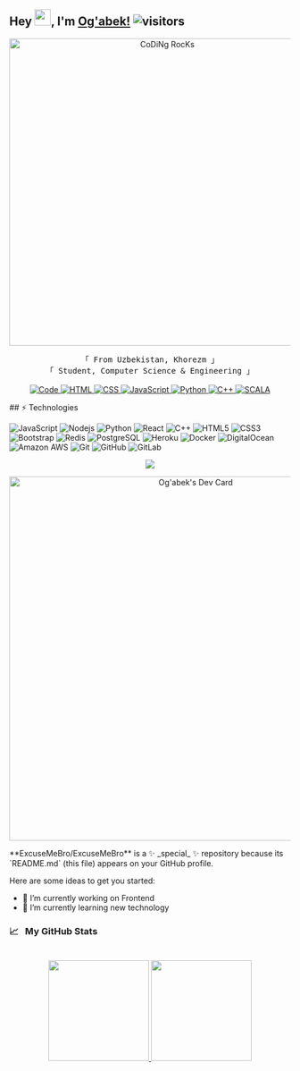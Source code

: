 ## Hey <img src="https://github.com/TheDudeThatCode/TheDudeThatCode/blob/master/Assets/Hi.gif" width="29px">, I'm [Og'abek!](https://t.me/fullstackmaster007) ![visitors](https://visitor-badge.laobi.icu/badge?page_id=ExcuseMeBro.ExcuseMeBro)
<p align="center">
  <img src="https://github.com/SP-XD/SP-XD/blob/main/images/dev-working_rounded.gif?raw=true" href="https://github.com/sp-xd" alt="CoDiNg RocKs"  width="550"/><br>
</p>

<p align="center">
        <!-- Organisation  -->
        <samp>
                「 From Uzbekistan, Khorezm 」
                <br>
                「 Student, Computer Science & Engineering 」
                <br>
                <br>
        </samp>
        <!-- Programming Languages -->
        <!-- Code logo -->
        <a href="https://github.com/ExcuseMeBro?tab=repositories" target="_blank"><img alt="Code"
                        src="https://img.shields.io/badge/-code-000000?style=flat-square&logo=Plex&logoColor=white">
        </a>
        <!-- HTML -->
        <a href="https://github.com/ExcuseMeBro?tab=repositories" target="_blank"><img alt="HTML"
                        src="https://img.shields.io/badge/-HTML-E34F26?style=flat-square&logo=HTML5&logoColor=white">
        </a>
        <!-- CSS  -->
        <a href="https://github.com/ExcuseMeBro?tab=repositories" target="_blank"><img alt="CSS"
                        src="https://img.shields.io/badge/-CSS-1572B6?style=flat-square&logo=CSS3&logoColor=white">
        </a>
        <!-- JavaScript -->
        <a href="https://github.com/ExcuseMeBro?tab=repositories" target="_blank"><img alt="JavaScript"
                        src="https://img.shields.io/badge/-JavaScript-F7DF1E?style=flat-square&logo=JavaScript&logoColor=white">
        </a>
        <!-- Python -->
        <a href="https://github.com/ExcuseMeBro?tab=repositories" target="_blank"><img alt="Python"
                        src="https://img.shields.io/badge/-Python-3776AB?style=flat-square&logo=Python&logoColor=white">
        </a>
        <!-- C++ -->
        <a href="https://github.com/ExcuseMeBro?tab=repositories" target="_blank"><img alt="C++"
                        src="https://img.shields.io/badge/-C++-9b3675?style=flat-square&logo=C%2B%2B&logoColor=white">
        </a>
        <!-- Scala -->
        <a href="https://github.com/ExcuseMeBro?tab=repositories" target="_blank"><img alt="SCALA"
                        src="https://img.shields.io/badge/-Scala-ff0000?style=flat-square&logo=scala&logoColor=white">
        </a>
</p>
## ⚡ Technologies

![JavaScript](https://img.shields.io/badge/-JavaScript-black?style=flat-square&logo=javascript)
![Nodejs](https://img.shields.io/badge/-Nodejs-black?style=flat-square&logo=Node.js)
![Python](https://img.shields.io/badge/-Python-black?style=flat-square&logo=Python)
![React](https://img.shields.io/badge/-React-black?style=flat-square&logo=react)
![C++](https://img.shields.io/badge/-C++-00599C?style=flat-square&logo=c)
![HTML5](https://img.shields.io/badge/-HTML5-E34F26?style=flat-square&logo=html5&logoColor=white)
![CSS3](https://img.shields.io/badge/-CSS3-1572B6?style=flat-square&logo=css3)
![Bootstrap](https://img.shields.io/badge/-Bootstrap-563D7C?style=flat-square&logo=bootstrap)
![Redis](https://img.shields.io/badge/-Redis-black?style=flat-square&logo=Redis)
![PostgreSQL](https://img.shields.io/badge/-PostgreSQL-336791?style=flat-square&logo=postgresql)
![Heroku](https://img.shields.io/badge/-Heroku-430098?style=flat-square&logo=heroku)
![Docker](https://img.shields.io/badge/-Docker-black?style=flat-square&logo=docker)
![DigitalOcean](https://img.shields.io/badge/-Digital%20Ocean-darkblue?style=flat-square&logo=digitalocean)
![Amazon AWS](https://img.shields.io/badge/Amazon%20AWS-232F3E?style=flat-square&logo=amazon-aws)
![Git](https://img.shields.io/badge/-Git-black?style=flat-square&logo=git)
![GitHub](https://img.shields.io/badge/-GitHub-181717?style=flat-square&logo=github)
![GitLab](https://img.shields.io/badge/-GitLab-FCA121?style=flat-square&logo=gitlab)

<p align="center">
  <a href="https://github.com/ExcuseMeBro/readme-typing-svg"><img src="https://readme-typing-svg.herokuapp.com/?lines=Full-stack%20web%20developer;3%2B%20years%20of%20coding%20experience;Always%20learning%20new%20things&font=Fira%20Code&center=true&width=440&height=45&color=f75c7e&vCenter=true&size=22"></a>
</p>

<p align="center">
  <a href="https://app.daily.dev/ogabekdev"><img src="https://api.daily.dev/devcards/v2/Iu5ny0IYJnCw3o5YsV3xF.png?r=sa2&type=wide" width="652" alt="Og'abek's Dev Card"/></a>
</p>
**ExcuseMeBro/ExcuseMeBro** is a ✨ _special_ ✨ repository because its `README.md` (this file) appears on your GitHub profile.

Here are some ideas to get you started:

- 🔭 I’m currently working on Frontend
- 🌱 I’m currently learning new technology

<h3>
  <summary>
    📈  &nbsp; My GitHub Stats
  </summary> 
  
  <br> 

  <p align="center">
   <a href="https://github.com/ExcuseMeBro">
    <img height="180em" src="https://github-readme-stats-eight-theta.vercel.app/api?username=ExcuseMeBro&show_icons=true&theme=tokionight&count_private=true"/>
    <img height="180em" src="https://github-readme-stats.vercel.app/api/top-langs/?username=ExcuseMeBro&show_icons=true&theme=tokionight&layout=compact"/>
  </a>
</p>
</h3>
